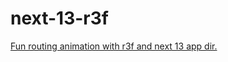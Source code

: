 # next-13-r3f

[Fun routing animation with r3f and next 13 app dir.](https://next-13-r3f-ew0wtwoxn-nilsnathorstwindahl-gmailcom.vercel.app/)
